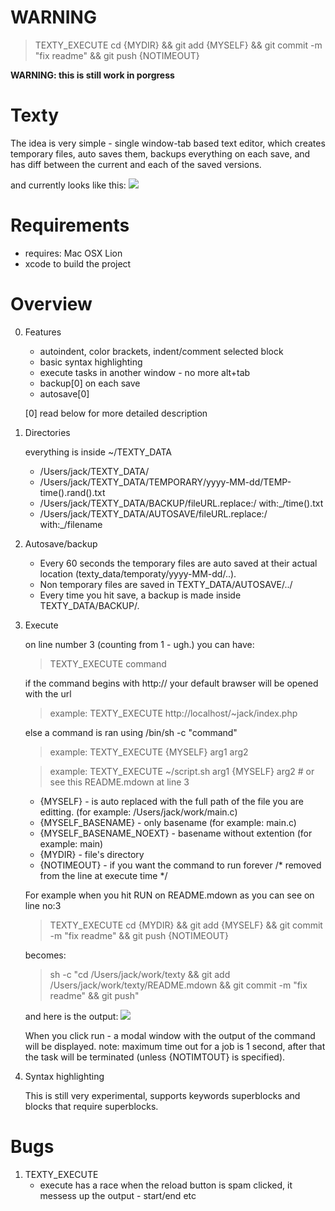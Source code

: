 WARNING
=======
> TEXTY_EXECUTE cd {MYDIR} && git add {MYSELF} && git commit -m "fix readme" && git push {NOTIMEOUT}

__WARNING: this is still work in porgress__

Texty
=====

The idea is very simple - single window-tab based text editor, which creates temporary files, auto saves them, backups everything on each save, and has diff between the current and each of the saved versions.

and currently looks like this:
[![](http://farm8.staticflickr.com/7157/6465079069_98e4662149.jpg)](http://www.flickr.com/photos/71088131@N07/6465079069/)

Requirements
============

* requires: Mac OSX Lion
* xcode to build the project

Overview
========
0. Features
	+ autoindent, color brackets, indent/comment selected block
	+ basic syntax highlighting
	+ execute tasks in another window - no more alt+tab
	+ backup[0] on each save
	+ autosave[0]
	
	[0] read below for more detailed description
	
1. Directories
	
	everything is inside ~/TEXTY_DATA

	+ /Users/jack/TEXTY_DATA/
	+ /Users/jack/TEXTY_DATA/TEMPORARY/yyyy-MM-dd/TEMP-time().rand().txt
	+ /Users/jack/TEXTY_DATA/BACKUP/fileURL.replace:/ with:_/time().txt
	+ /Users/jack/TEXTY_DATA/AUTOSAVE/fileURL.replace:/ with:_/filename


2. Autosave/backup

	+ Every 60 seconds the temporary files are auto saved at their actual location (texty_data/temporaty/yyyy-MM-dd/..).
	+ Non temporary files are saved in TEXTY_DATA/AUTOSAVE/../
	+ Every time you hit save, a backup is made inside TEXTY_DATA/BACKUP/.

3. Execute

	on line number 3 (counting from 1 - ugh.) you can have:

	> TEXTY_EXECUTE command

	if the command begins with http:// your default brawser will be opened with the url

	> example: TEXTY_EXECUTE http://localhost/~jack/index.php

	else a command is ran using /bin/sh -c "command"

	> example: TEXTY_EXECUTE {MYSELF} arg1 arg2

	> example: TEXTY_EXECUTE ~/script.sh arg1 {MYSELF} arg2 # or see this README.mdown at line 3

	* {MYSELF} - is auto replaced with the full path of the file you are editting. (for example: /Users/jack/work/main.c)
	* {MYSELF_BASENAME} - only basename (for example: main.c)
	* {MYSELF_BASENAME_NOEXT} - basename without extention (for example: main)
	* {MYDIR} - file's directory 
	* {NOTIMEOUT} - if you want the command to run forever /* removed from the line at execute time */
	
	For example when you hit RUN on README.mdown as you can see on line no:3

	> TEXTY_EXECUTE cd {MYDIR} && git add {MYSELF} && git commit -m "fix readme" && git push {NOTIMEOUT}
	
	becomes:

	> sh -c "cd /Users/jack/work/texty && git add /Users/jack/work/texty/README.mdown && git commit -m "fix readme" && git push"

	and here is the output:
	[![](http://farm8.staticflickr.com/7152/6465301513_47bf4c761c.jpg)](http://www.flickr.com/photos/71088131@N07/6465301513/)


	When you click run - a modal window with the output of the command will be displayed. 
	note: maximum time out for a job is 1 second, after that the task will be terminated (unless {NOTIMTOUT} is specified).

4. Syntax highlighting

	This is still very experimental, supports keywords superblocks and blocks that require superblocks.

Bugs
====
1. TEXTY_EXECUTE
	+ execute has a race when the reload button is spam clicked, it messess up the output - start/end etc
	